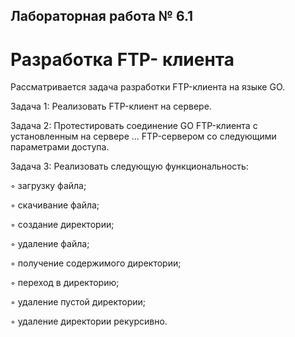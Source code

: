 ## Лабораторная работа № 6.1

# Разработка FTP- клиента

Рассматривается задача разработки FTP-клиента на языке GO.

Задача 1: Реализовать FTP-клиент на сервере.

Задача 2: Протестировать соединение GO FTP-клиента с установленным на
сервере ... FTP-сервером со следующими параметрами доступа.

Задача 3: Реализовать следующую функциональность:

◦ загрузку файла;

◦ скачивание файла;

◦ создание директории;

◦ удаление файла;

◦ получение содержимого директории;

◦ переход в директорию;

◦ удаление пустой директории;

◦ удаление директории рекурсивно.
